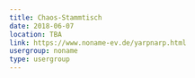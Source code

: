 ```yaml
---
title: Chaos-Stammtisch
date: 2018-06-07
location: TBA
link: https://www.noname-ev.de/yarpnarp.html
usergroup: noname
type: usergroup
---
```

